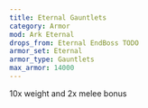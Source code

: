 ```yaml
---
title: Eternal Gauntlets
category: Armor
mod: Ark Eternal
drops_from: Eternal EndBoss TODO
armor_set: Eternal
armor_type: Gauntlets
max_armor: 14000
---
```


10x weight and 2x melee bonus
